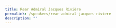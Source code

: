 ```yaml
---
title: Rear Admiral Jacques Rivière
permalink: /speakers/rear-admiral-jacques-riviere
description: ""
---
```

